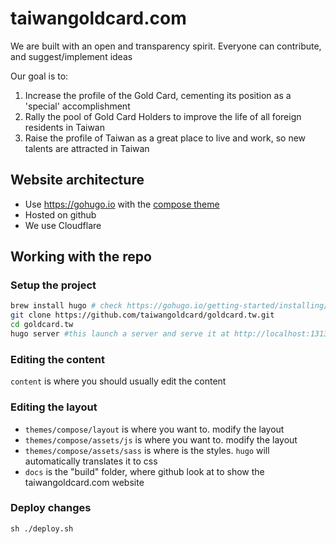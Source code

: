 # taiwangoldcard.com

We are built with an open and transparency spirit. Everyone can contribute, and suggest/implement ideas 

Our goal is to:
1. Increase the profile of the Gold Card, cementing its position as a 'special' accomplishment
2. Rally the pool of Gold Card Holders to improve the life of all foreign residents in Taiwan
3. Raise the profile of Taiwan as a great place to live and work, so new talents are attracted in Taiwan

## Website architecture

- Use https://gohugo.io with the [compose theme](https://github.com/onweru/compose)
- Hosted on github
- We use Cloudflare

## Working with the repo

### Setup the project
```bash
brew install hugo # check https://gohugo.io/getting-started/installing/ for alternative method 
git clone https://github.com/taiwangoldcard/goldcard.tw.git
cd goldcard.tw
hugo server #this launch a server and serve it at http://localhost:1313/
```

### Editing the content
`content` is where you should usually edit the content

### Editing the layout 
- `themes/compose/layout` is where you want to. modify the layout 
- `themes/compose/assets/js` is where you want to. modify the layout 
- `themes/compose/assets/sass` is where is the styles. `hugo` will automatically translates it to css 
- `docs` is the "build" folder, where github look at to show the taiwangoldcard.com website

### Deploy changes
`sh ./deploy.sh` 
